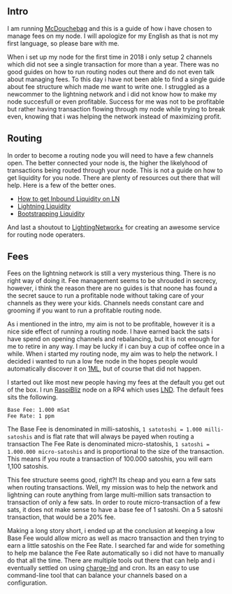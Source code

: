 ## Intro
I am running [McDouchebag](https://1ml.com/node/03b75897555da10fc84c93fd1543f4e166a025582057dd58a97c029baba2deb1ab) and this is a guide of how i have chosen to manage fees on my node. I will apologize for my English as that is not my first language, so please bare with me.

When i set up my node for the first time in 2018 i only setup 2 channels which did not see a single transaction for more than a year. There was no good guides on how to run routing nodes out there and do not even talk about managing fees. To this day i have not been able to find a single guide about fee structure which made me want to write one. 
I struggled as a newcommer to the lightning network and i did not know how to make my node succesfull or even profitable. 
Success for me was not to be profitable but rather having transaction flowing through my node while trying to break even, knowing that i was helping the network instead of maximizing profit.

## Routing
In order to become a routing node you will need to have a few channels open. The better connected your node is, the higher the likelyhood of transactions being routed through your node.
This is not a guide on how to get liquidity for you node. There are plenty of resources out there that will help. Here is a few of the better ones.

- [How to get Inbound Liquidity on LN](https://gist.github.com/bretton/53bc511b6fdafef31951199dd25bbf88)
- [Lightning Liquidity](https://coincharge.io/en/lightning-liquidity/)
- [Bootstrapping Liquidity](https://wiki.ion.radar.tech/tutorials/bootstrapping-liquidity)

And last a shoutout to [LightingNetwork+](https://lightningnetwork.plus/) for creating an awesome service for routing node operaters.

## Fees
Fees on the lightning network is still a very mysterious thing. There is no right way of doing it. Fee management seems to be shrouded in secrecy, however, i think the reason there are no guides is that noone has found a the secret sauce to run a profitable node without taking care of your channels as they were your kids.
Channels needs constant care and grooming if you want to run a profitable routing node. 

As i mentioned in the intro, my aim is not to be profitable, however it is a nice side effect of running a routing node. I have earned back the sats i have spend on opening channels and rebalancing, but it is not enough for me to retire in any way. I may be lucky if i can buy a cup of coffee once in a while.
When i started my routing node, my aim was to help the network. I decided i wanted to run a low fee node in the hopes people would automatically discover it on [1ML](https://1ml.com/node/03b75897555da10fc84c93fd1543f4e166a025582057dd58a97c029baba2deb1ab), but of course that did not happen.

I started out like most new people having my fees at the default you get out of the box. I run [RaspiBliz](https://github.com/rootzoll/raspiblitz) node on a RP4 which uses [LND](https://github.com/lightningnetwork/lnd).
The default fees sits the following.
```
Base Fee: 1.000 mSat
Fee Rate: 1 ppm
```

The Base Fee is denominated in milli-satoshis, `1 satotoshi = 1.000 milli-satoshis` and is flat rate that will always be payed when routing a transaction
The Fee Rate is denominated micro-statoshis, `1 satoshi = 1.000.000 micro-satoshis` and is proportional to the size of the transaction.
This means if you route a transaction of 100.000 satoshis, you will earn 1,100 satoshis.

This fee structure seems good, right?! Its cheap and you earn a few sats when routing transactions. Well, my mission was to help the network and lightning can route anything from large multi-million sats transaction to transaction of only a few sats. In order to route micro-transaction of a few sats, it does not make sense to have a base fee of 1 satoshi. On a 5 satoshi transaction, that would be a 20% fee.

Making a long story short, i ended up at the conclusion at keeping a low Base Fee would allow micro as well as macro transaction and then trying to earn a little satoshis on the Fee Rate. I searched far and wide for something to help me balance the Fee Rate automatically so i did not have to manually do that all the time.
There are multiple tools out there that can help and i eventually settled on using [charge-lnd](https://github.com/accumulator/charge-lnd) and cron. Its an easy to use command-line tool that can balance your channels based on a configuration.

